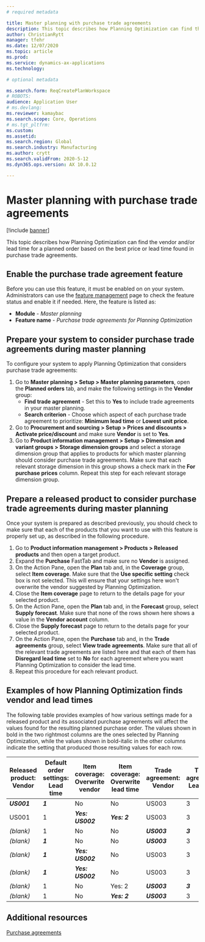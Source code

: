 ```yaml
---
# required metadata

title: Master planning with purchase trade agreements
description: This topic describes how Planning Optimization can find the vendor and/or lead time for a planned order based on the best price or lead time found in purchase trade agreements.
author: ChristianRytt
manager: tfehr
ms.date: 12/07/2020
ms.topic: article
ms.prod: 
ms.service: dynamics-ax-applications
ms.technology: 

# optional metadata

ms.search.form: ReqCreatePlanWorkspace
# ROBOTS: 
audience: Application User
# ms.devlang: 
ms.reviewer: kamaybac
ms.search.scope: Core, Operations
# ms.tgt_pltfrm: 
ms.custom: 
ms.assetid: 
ms.search.region: Global
ms.search.industry: Manufacturing
ms.author: crytt
ms.search.validFrom: 2020-5-12
ms.dyn365.ops.version: AX 10.0.12

---
```

# Master planning with purchase trade agreements

[!include [banner](../../includes/banner.md)]

This topic describes how Planning Optimization can find the vendor and/or lead time for a planned order based on the best price or lead time found in purchase trade agreements.

## Enable the purchase trade agreement feature

Before you can use this feature, it must be enabled on on your system. Administrators can use the [feature management](../../fin-ops-core/fin-ops/get-started/feature-management/feature-management-overview.md) page to check the feature status and enable it if needed. Here, the feature is listed as:

- **Module** - *Master planning*
- **Feature name** - *Purchase trade agreements for Planning Optimization*

## Prepare your system to consider purchase trade agreements during master planning

To configure your system to apply Planning Optimization that considers purchase trade agreements:

1. Go to **Master planning \> Setup \> Master planning parameters**, open the **Planned orders** tab, and make the following settings in the **Vendor** group:
    - **Find trade agreement** - Set this to **Yes** to include trade agreements in your master planning.
    - **Search criterion** - Choose which aspect of each purchase trade agreement to prioritize: **Minimum lead time** or **Lowest unit price**.
1. Go to **Procurement and sourcing > Setup > Prices and discounts > Activate price/discount** and make sure **Vendor** is set to **Yes**. <!-- KFM: I put this here because it seems like a site-wide setting: is that right? Also, Vendor group, and all vendors, don't matter? CRYTT: Correct keep as is --> 
1. Go to **Product information management > Setup > Dimension and variant groups > Storage dimension groups** and select a storage dimension group that applies to products for which master planning should consider purchase trade agreements. Make sure that each relevant storage dimension in this group shows a check mark in the **For purchase prices** column. Repeat this step for each relevant storage dimension group. <!-- KMF: Is this specific enough regarding how to select the group and dimension? --> 

## Prepare a released product to consider purchase trade agreements during master planning

Once your system is prepared as described previously, you should check to make sure that each of the products that you want to use with this feature is properly set up, as described in the following procedure.

1. Go to **Product information management > Products > Released products** and then open a target product.
1. Expand the **Purchase** FastTab and make sure no **Vendor** is assigned.
1. On the Action Pane, open the **Plan** tab and, in the **Coverage** group, select **Item coverage**. Make sure that the **Use specific setting** check box is not selected. This will ensure that your settings here won't overwrite the vendor suggested by Planning Optimization. <!-- KFM: Should we also mention overwriting the lead time here, as mentioned in the table? CRYTT: Good point, please add this. -->
1. Close the **Item coverage** page to return to the details page for your selected product.
1. On the Action Pane, open the **Plan** tab and, in the **Forecast** group, select **Supply forecast**. Make sure that none of the rows shown here shows a value in the **Vendor account** column.
1. Close the **Supply forecast** page to return to the details page for your selected product.
1. On the Action Pane, open the **Purchase** tab and, in the **Trade agreements** group, select **View trade agreements**. Make sure that all of the relevant trade agreements are listed here and that each of them has **Disregard lead time** set to **No** for each agreement where you want Planning Optimization to consider the lead time. <!-- KMF: Do we mean at the bottom of the page here? I was never able to add a trade agreement so I couldn't check this. Also, we do mean "Disregard lead time", not "Ignore lead time", right? -->
1. Repeat this procedure for each relevant product.

## Examples of how Planning Optimization finds vendor and lead times

The following table provides examples of how various settings made for a released product and its associated purchase agreements will affect the values found for the resulting planned purchase order. The values shown in bold in the two rightmost columns are the ones selected by Planning Optimization, while the values shown in bold-italic in the other columns indicate the setting that produced those resulting values for each row.

<!-- KFM: We haven't mentioned "Default order settings: Lead time" or "Item coverage: Overwrite lead time" before now. Should we add these to the earlier procedure? CRYTT: Yes, good point. Please add this. -->

| **Released product: Vendor** | **Default order settings: Lead time** | **Item coverage: Overwrite vendor** | **Item coverage: Overwrite lead time** | **Trade agreement: Vendor** | **Trade agreement: Lead time** | **Trade agreement: Disregard lead time** | **Resulting vendor** | **Resulting lead time** |
| --- | --- | --- | --- | --- | --- | --- | --- | --- |
| ***US001*** | ***1*** | No | No | US003 | 3 | NO | **US001** | **1** |
| US001 | 1 | ***Yes: US002*** | ***Yes: 2*** | US003 | 3 | NO | **US002** | **2** |
| *(blank)* | 1 | No | No | ***US003*** | ***3*** | NO | **US003** | **3** |
| *(blank)* | ***1*** | No | No | ***US003*** | 3 | YES | **US003** | **1** |
| *(blank)* | ***1*** | ***Yes: US002*** | No | US003 | 3 | NO | **US002** | **1** |
| *(blank)* | ***1*** | ***Yes: US002*** | No | US003 | 3 | NO | **US002** | **1** |
| *(blank)* | 1 | No | Yes: 2 | ***US003*** | ***3*** | NO | **US003** | **3** |
| *(blank)* | 1 | No | ***Yes: 2*** | ***US003*** | 3 | YES | **US003** | **2** |

## Additional resources

[Purchase agreements](../../procurement/purchase-agreements.md)

<!-- KFM: Are "purchase agreements", "trade agreements" and "purchase trade agreements" all the same thing? Can we choose just one of these terms for this topic? CRYTT: Yes, please use "purchase trade agreements" -->
